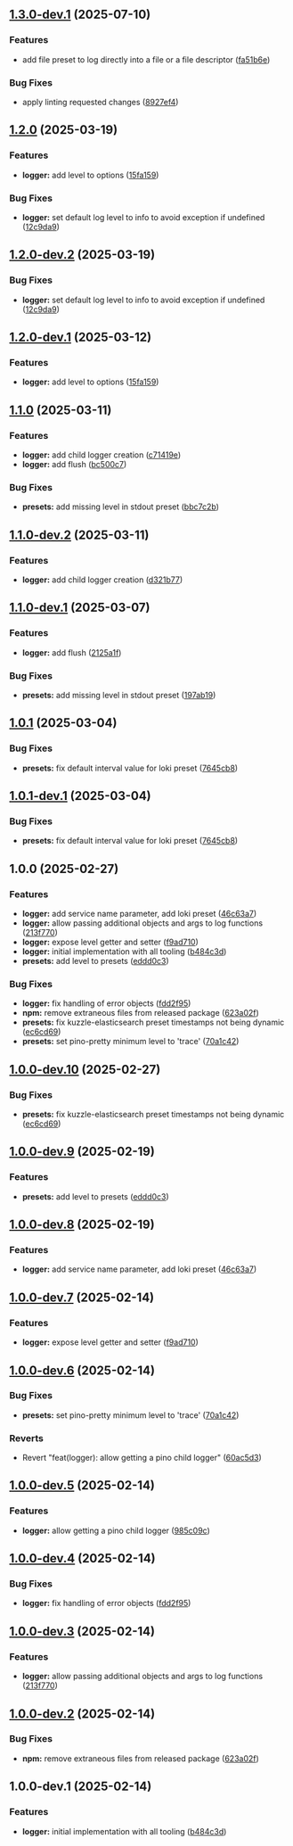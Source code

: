 ## [1.3.0-dev.1](https://github.com/kuzzleio/kuzzle-logger/compare/v1.2.0...v1.3.0-dev.1) (2025-07-10)


### Features

* add file preset to log directly into a file or a file descriptor ([fa51b6e](https://github.com/kuzzleio/kuzzle-logger/commit/fa51b6e9148af8cbca0849588630ddee6c5ca4f2))


### Bug Fixes

* apply linting requested changes ([8927ef4](https://github.com/kuzzleio/kuzzle-logger/commit/8927ef4224a40eca373b7056f6c0a2e2e9baee27))

## [1.2.0](https://github.com/kuzzleio/kuzzle-logger/compare/v1.1.0...v1.2.0) (2025-03-19)


### Features

* **logger:** add level to options ([15fa159](https://github.com/kuzzleio/kuzzle-logger/commit/15fa1593b950114cb108e1020087267a94842365))


### Bug Fixes

* **logger:** set default log level to info to avoid exception if undefined ([12c9da9](https://github.com/kuzzleio/kuzzle-logger/commit/12c9da97c07eb66262cdaf3deb0a08a51a8d1e73))

## [1.2.0-dev.2](https://github.com/kuzzleio/kuzzle-logger/compare/v1.2.0-dev.1...v1.2.0-dev.2) (2025-03-19)


### Bug Fixes

* **logger:** set default log level to info to avoid exception if undefined ([12c9da9](https://github.com/kuzzleio/kuzzle-logger/commit/12c9da97c07eb66262cdaf3deb0a08a51a8d1e73))

## [1.2.0-dev.1](https://github.com/kuzzleio/kuzzle-logger/compare/v1.1.0...v1.2.0-dev.1) (2025-03-12)


### Features

* **logger:** add level to options ([15fa159](https://github.com/kuzzleio/kuzzle-logger/commit/15fa1593b950114cb108e1020087267a94842365))

## [1.1.0](https://github.com/kuzzleio/kuzzle-logger/compare/v1.0.1...v1.1.0) (2025-03-11)


### Features

* **logger:** add child logger creation ([c71419e](https://github.com/kuzzleio/kuzzle-logger/commit/c71419e9cedde3a9bc93b4ee08376d8f7aa4d0c3))
* **logger:** add flush ([bc500c7](https://github.com/kuzzleio/kuzzle-logger/commit/bc500c75b74f04fc95f9093a5c937b8b391ea39c))


### Bug Fixes

* **presets:** add missing level in stdout preset ([bbc7c2b](https://github.com/kuzzleio/kuzzle-logger/commit/bbc7c2b19b9db19b1d34d2997a8008f1901f60a2))

## [1.1.0-dev.2](https://github.com/kuzzleio/kuzzle-logger/compare/v1.1.0-dev.1...v1.1.0-dev.2) (2025-03-11)


### Features

* **logger:** add child logger creation ([d321b77](https://github.com/kuzzleio/kuzzle-logger/commit/d321b773fd19c40fb7e56f21cabd08e3b3e73ded))

## [1.1.0-dev.1](https://github.com/kuzzleio/kuzzle-logger/compare/v1.0.1-dev.1...v1.1.0-dev.1) (2025-03-07)

### Features

- **logger:** add flush ([2125a1f](https://github.com/kuzzleio/kuzzle-logger/commit/2125a1f09053faba911bca10d5612e5e76d13716))

### Bug Fixes

- **presets:** add missing level in stdout preset ([197ab19](https://github.com/kuzzleio/kuzzle-logger/commit/197ab192f7ff2c1c4b89ec857c3785234c1d5515))

## [1.0.1](https://github.com/kuzzleio/kuzzle-logger/compare/v1.0.0...v1.0.1) (2025-03-04)

### Bug Fixes

- **presets:** fix default interval value for loki preset ([7645cb8](https://github.com/kuzzleio/kuzzle-logger/commit/7645cb8bd91fe9099282dad0cbee660e4e701dae))

## [1.0.1-dev.1](https://github.com/kuzzleio/kuzzle-logger/compare/v1.0.0...v1.0.1-dev.1) (2025-03-04)

### Bug Fixes

- **presets:** fix default interval value for loki preset ([7645cb8](https://github.com/kuzzleio/kuzzle-logger/commit/7645cb8bd91fe9099282dad0cbee660e4e701dae))

## 1.0.0 (2025-02-27)

### Features

- **logger:** add service name parameter, add loki preset ([46c63a7](https://github.com/kuzzleio/kuzzle-logger/commit/46c63a78f0d514db86a18012fd5847f8f4592f51))
- **logger:** allow passing additional objects and args to log functions ([213f770](https://github.com/kuzzleio/kuzzle-logger/commit/213f7703cfb1d7b43344b47fc1baf4ea6155295d))
- **logger:** expose level getter and setter ([f9ad710](https://github.com/kuzzleio/kuzzle-logger/commit/f9ad710ecc5d2382f238b8c53b4b4d71c10ee239))
- **logger:** initial implementation with all tooling ([b484c3d](https://github.com/kuzzleio/kuzzle-logger/commit/b484c3d4a83feff0bfd4349aa91f9f39bbc9100e))
- **presets:** add level to presets ([eddd0c3](https://github.com/kuzzleio/kuzzle-logger/commit/eddd0c302cf3d9748ecbc6ec9942e41e8aff14d1))

### Bug Fixes

- **logger:** fix handling of error objects ([fdd2f95](https://github.com/kuzzleio/kuzzle-logger/commit/fdd2f9561dfe87eb8cb6c9c064d4269d7f07e330))
- **npm:** remove extraneous files from released package ([623a02f](https://github.com/kuzzleio/kuzzle-logger/commit/623a02f6091fe7aaf69a3cfa79aa97bf7bc17c27))
- **presets:** fix kuzzle-elasticsearch preset timestamps not being dynamic ([ec6cd69](https://github.com/kuzzleio/kuzzle-logger/commit/ec6cd69012615d5c3071d957ed363f8213af3245))
- **presets:** set pino-pretty minimum level to 'trace' ([70a1c42](https://github.com/kuzzleio/kuzzle-logger/commit/70a1c426aac11ba98c0c5de191361e244014f2f8))

## [1.0.0-dev.10](https://github.com/kuzzleio/kuzzle-logger/compare/v1.0.0-dev.9...v1.0.0-dev.10) (2025-02-27)

### Bug Fixes

- **presets:** fix kuzzle-elasticsearch preset timestamps not being dynamic ([ec6cd69](https://github.com/kuzzleio/kuzzle-logger/commit/ec6cd69012615d5c3071d957ed363f8213af3245))

## [1.0.0-dev.9](https://github.com/kuzzleio/kuzzle-logger/compare/v1.0.0-dev.8...v1.0.0-dev.9) (2025-02-19)

### Features

- **presets:** add level to presets ([eddd0c3](https://github.com/kuzzleio/kuzzle-logger/commit/eddd0c302cf3d9748ecbc6ec9942e41e8aff14d1))

## [1.0.0-dev.8](https://github.com/kuzzleio/kuzzle-logger/compare/v1.0.0-dev.7...v1.0.0-dev.8) (2025-02-19)

### Features

- **logger:** add service name parameter, add loki preset ([46c63a7](https://github.com/kuzzleio/kuzzle-logger/commit/46c63a78f0d514db86a18012fd5847f8f4592f51))

## [1.0.0-dev.7](https://github.com/kuzzleio/kuzzle-logger/compare/v1.0.0-dev.6...v1.0.0-dev.7) (2025-02-14)

### Features

- **logger:** expose level getter and setter ([f9ad710](https://github.com/kuzzleio/kuzzle-logger/commit/f9ad710ecc5d2382f238b8c53b4b4d71c10ee239))

## [1.0.0-dev.6](https://github.com/kuzzleio/kuzzle-logger/compare/v1.0.0-dev.5...v1.0.0-dev.6) (2025-02-14)

### Bug Fixes

- **presets:** set pino-pretty minimum level to 'trace' ([70a1c42](https://github.com/kuzzleio/kuzzle-logger/commit/70a1c426aac11ba98c0c5de191361e244014f2f8))

### Reverts

- Revert "feat(logger): allow getting a pino child logger" ([60ac5d3](https://github.com/kuzzleio/kuzzle-logger/commit/60ac5d34ab3699ee854d35654643ac03c642d6f7))

## [1.0.0-dev.5](https://github.com/kuzzleio/kuzzle-logger/compare/v1.0.0-dev.4...v1.0.0-dev.5) (2025-02-14)

### Features

- **logger:** allow getting a pino child logger ([985c09c](https://github.com/kuzzleio/kuzzle-logger/commit/985c09cc58091026eac0a2f4b5c99806d4217dc6))

## [1.0.0-dev.4](https://github.com/kuzzleio/kuzzle-logger/compare/v1.0.0-dev.3...v1.0.0-dev.4) (2025-02-14)

### Bug Fixes

- **logger:** fix handling of error objects ([fdd2f95](https://github.com/kuzzleio/kuzzle-logger/commit/fdd2f9561dfe87eb8cb6c9c064d4269d7f07e330))

## [1.0.0-dev.3](https://github.com/kuzzleio/kuzzle-logger/compare/v1.0.0-dev.2...v1.0.0-dev.3) (2025-02-14)

### Features

- **logger:** allow passing additional objects and args to log functions ([213f770](https://github.com/kuzzleio/kuzzle-logger/commit/213f7703cfb1d7b43344b47fc1baf4ea6155295d))

## [1.0.0-dev.2](https://github.com/kuzzleio/kuzzle-logger/compare/v1.0.0-dev.1...v1.0.0-dev.2) (2025-02-14)

### Bug Fixes

- **npm:** remove extraneous files from released package ([623a02f](https://github.com/kuzzleio/kuzzle-logger/commit/623a02f6091fe7aaf69a3cfa79aa97bf7bc17c27))

## 1.0.0-dev.1 (2025-02-14)

### Features

- **logger:** initial implementation with all tooling ([b484c3d](https://github.com/kuzzleio/kuzzle-logger/commit/b484c3d4a83feff0bfd4349aa91f9f39bbc9100e))
